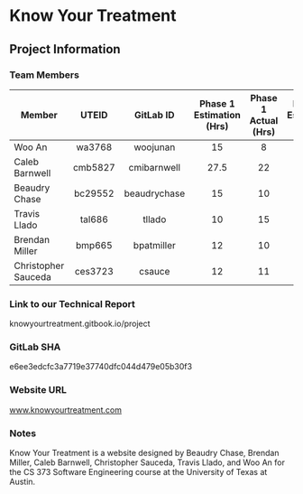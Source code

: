 # Know Your Treatment

## Project Information
### Team Members

Member              | UTEID   |    GitLab ID    | Phase 1 Estimation (Hrs)   | Phase 1 Actual (Hrs) | Phase 2 Estimation (Hrs)   | Phase 2 Actual (Hrs)
--------------------|:-------:|:---------------:|:--------------------------:|:--------------------:|:--------------------------:|:--------------------:
Woo An              |wa3768   |woojunan         |          15                |        8             |               30           |         16
Caleb Barnwell      |cmb5827  |cmibarnwell      |          27.5              |       22             |               25           |         x
Beaudry Chase       |bc29552  |beaudrychase     |          15                |       10             |               x            |         x
Travis Llado        |tal686   |tllado           |          10                |       15             |               x            |         x
Brendan Miller      |bmp665   |bpatmiller       |          12                |       10             |               x            |         x
Christopher Sauceda |ces3723  |csauce           |          12                |       11             |               x            |         x


### Link to our Technical Report
knowyourtreatment.gitbook.io/project

### GitLab SHA
e6ee3edcfc3a7719e37740dfc044d479e05b30f3

### Website URL
www.knowyourtreatment.com

### Notes
Know Your Treatment is a website designed by Beaudry Chase, Brendan Miller, Caleb Barnwell, Christopher Sauceda, Travis Llado, and Woo An for the CS 373 Software Engineering course at the University of Texas at Austin.
